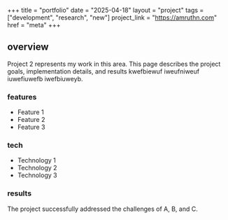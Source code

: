 +++
title = "portfolio"
date = "2025-04-18"
layout = "project"
tags = ["development", "research", "new"]
project_link = "https://amruthn.com"
href = "meta"
+++

## overview

Project 2 represents my work in this area. This page describes the project goals, implementation details, and results kwefbiewuf iweufniweuf iuwefiuwefb iwefbiuweyb.

### features

- Feature 1
- Feature 2
- Feature 3

### tech

- Technology 1
- Technology 2
- Technology 3

### results

The project successfully addressed the challenges of A, B, and C. 